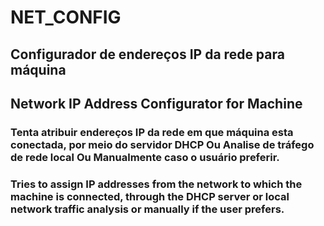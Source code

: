 # NET_CONFIG

## Configurador de endereços IP da rede para máquina
## Network IP Address Configurator for Machine

### Tenta atribuir endereços IP da rede em que máquina esta conectada, por meio do servidor DHCP Ou Analise de tráfego de rede local Ou Manualmente caso o usuário preferir.
### Tries to assign IP addresses from the network to which the machine is connected, through the DHCP server or local network traffic analysis or manually if the user prefers.
